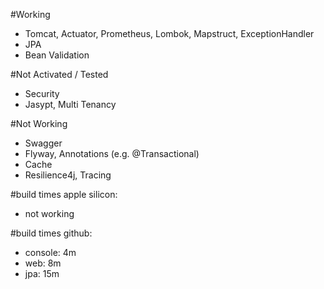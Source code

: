 #Working 
- Tomcat, Actuator, Prometheus, Lombok, Mapstruct, ExceptionHandler
- JPA
- Bean Validation

#Not Activated / Tested
- Security
- Jasypt, Multi Tenancy

#Not Working
- Swagger
- Flyway, Annotations (e.g. @Transactional)
- Cache
- Resilience4j, Tracing

#build times apple silicon:
- not working

#build times github:
- console: 4m
- web: 8m
- jpa: 15m